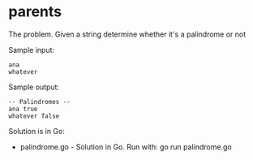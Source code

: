 # parents

The problem. Given a string determine whether it's a palindrome or not


Sample input:
```
ana
whatever
```

Sample output:
```
-- Palindromes --
ana true
whatever false
```

Solution is in Go:

- palindrome.go - Solution in Go. Run with: go run palindrome.go
